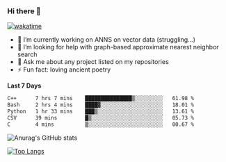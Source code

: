 ### Hi there 👋

[![wakatime](https://wakatime.com/badge/user/8906da98-c623-4aff-ac00-99cb42e09b38.svg)](https://wakatime.com/@8906da98-c623-4aff-ac00-99cb42e09b38)

- 🔭 I’m currently working on ANNS on vector data (struggling...)
- 🤔 I’m looking for help with graph-based approximate nearest neighbor search
- 💬 Ask me about any project listed on my repositories
- ⚡ Fun fact: loving ancient poetry


**Last 7 Days**
<!--START_SECTION:waka-->

```txt
C++      7 hrs 7 mins    ███████████████▒░░░░░░░░░   61.98 %
Bash     2 hrs 4 mins    ████▓░░░░░░░░░░░░░░░░░░░░   18.01 %
Python   1 hr 33 mins    ███▒░░░░░░░░░░░░░░░░░░░░░   13.61 %
CSV      39 mins         █▒░░░░░░░░░░░░░░░░░░░░░░░   05.73 %
C        4 mins          ▒░░░░░░░░░░░░░░░░░░░░░░░░   00.67 %
```

<!--END_SECTION:waka-->

![Anurag's GitHub stats](https://github-readme-stats.vercel.app/api?username=matchyc&count_private=true&show_icons=true&theme=vue)

[![Top Langs](https://github-readme-stats.vercel.app/api/top-langs/?username=matchyc&langs_count=4&&hide=perl,raku,html,javascript,shell,roff,prolog)](https://github.com/anuraghazra/github-readme-stats)
